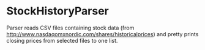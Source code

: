 # StockHistoryParser

Parser reads CSV files containing stock data (from http://www.nasdaqomxnordic.com/shares/historicalprices) and pretty prints closing prices from selected files to one list.
